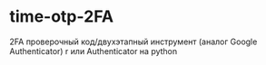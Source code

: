 # time-otp-2FA
2FA проверочный код/двухэтапный инструмент  (аналог Google Authenticator) r или Authenticator на python 
